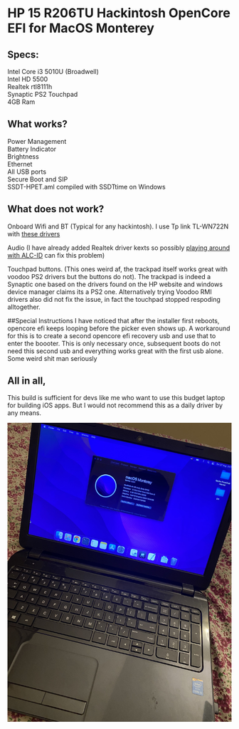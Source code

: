 # HP 15 R206TU Hackintosh OpenCore EFI for MacOS Monterey

## Specs:

Intel Core i3 5010U (Broadwell)  
Intel HD 5500  
Realtek rtl8111h  
Synaptic PS2 Touchpad  
4GB Ram

## What works?

Power Management  
Battery Indicator  
Brightness  
Ethernet  
All USB ports  
Secure Boot and SIP  
SSDT-HPET.aml compiled with SSDTtime on Windows


## What does not work?
Onboard Wifi and BT (Typical for any hackintosh). I use Tp link TL-WN722N with [these drivers](https://github.com/chris1111/Wireless-USB-OC-Big-Sur-Adapter)

Audio (I have already added Realtek driver kexts so possibly [playing around with ALC-ID](https://dortania.github.io/OpenCore-Post-Install/universal/audio.html) can fix this problem)

Touchpad buttons. (This ones weird af, the trackpad itself works great with voodoo PS2 drivers but the buttons do not). The trackpad is indeed a Synaptic one based on the drivers found on the HP website and windows device manager claims its a PS2 one. 
Alternatively trying Voodoo RMI drivers also did not fix the issue, in fact the touchpad stopped respoding alltogether.

##Special Instructions
I have noticed that after the installer first reboots, opencore efi keeps looping before the picker even shows up. A workaround for this is to create a second opencore efi recovery usb and use that to enter the boooter. This is only necessary once, subsequent boots do not need this second usb and everything works great with the first usb alone. Some weird shit man seriously


## All in all,  
This build is sufficient for devs like me who want to use this budget laptop for building iOS apps. But I would not recommend this as a daily driver by any means. 


![photo](https://github.com/eeshankeni/HP-15-R206TU-Hackintosh-OpenCore-EFI-MacOS-Monterey/blob/main/image.jpg?raw=true)





